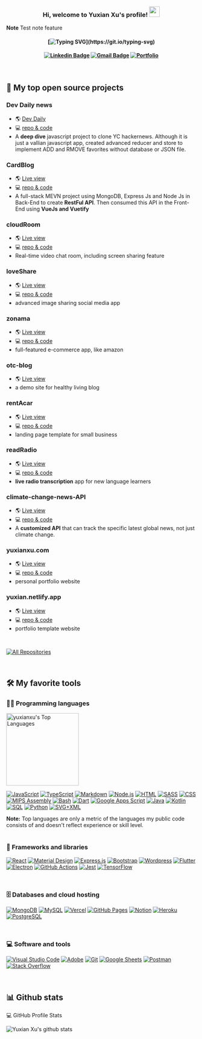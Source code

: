 <h3 align="center">
  Hi, welcome to Yuxian Xu's profile!
  <img src="https://media.giphy.com/media/hvRJCLFzcasrR4ia7z/giphy.gif" width="28">
</h3>

**Note**
Test note feature

<h4 align="center">
  
[![Typing SVG](https://readme-typing-svg.herokuapp.com?font=system-ui&color=%230a66c2&size=25&width=300&height=89&lines=Full+stack+engineer.+;Focus+on+project+deliverable.;Open+minded%2C+work+hard.;Getting+work+done!)](https://git.io/typing-svg)
  
</h4>

<h4 align="center">
  
[![Linkedin Badge](https://img.shields.io/badge/-yuxianxu-blue?style=flat-square&logo=Linkedin&logoColor=white&link=https://www.linkedin.com/in/yuxianxu)](https://www.linkedin.com/in/yuxianxu) 
[![Gmail Badge](https://img.shields.io/badge/-yuxian.xu@gmail.com-c14438?style=flat-square&logo=Gmail&logoColor=white&link=mailto:yuxian.xu@gmail.com)](mailto:yuxian.xu@gmail.com)
[![Portfolio](https://img.shields.io/website?up_message=portfolio&url=https%3A%2F%2Fyuxianxu.com)](https://yuxianxu.com)
  
</h4>
<br/>


## 📘 My top open source projects

<!-- Repo info cards - https://github.com/anuraghazra/github-readme-stats -->
<!-- Small repo cards (fork) - https://github.com/yuxianxu/github-readme-stats -->
<p align="left">   
  
  ### Dev Daily news
  - 🌎 [Dev Daily](https://dev-daily.herokuapp.com)
  - 💻 [repo & code](https://github.com/yuxianxu/devNews-hacknews-clone)
  - A **deep dive** javascript project to clone YC hackernews. Although it is just a vallian javascript app, created advanced reducer and store to implement ADD and RMOVE favorites without database or JSON file.
  
  ### CardBlog
  - 🌎 [Live view](https://cardblog.herokuapp.com)
  - 💻 [repo & code](https://github.com/yuxianxu/vue_rest_api_MEVN_CardBlog)
  - A full-stack MEVN project using MongoDB, Express Js and Node Js in Back-End to create **RestFul API**. Then consumed this API in the Front-End using **VueJs and Vuetify**
  
  ### cloudRoom
  - 🌎 [Live view](https://cloudroom.netlify.app)
  - 💻 [repo & code](https://github.com/yuxianxu/live-video-meeting-room)
  - Real-time video chat room, including screen sharing feature
  
  ### loveShare 
  - 🌎 [Live view](https://loveshare.netlify.app)     
  - 💻 [repo & code](https://github.com/yuxianxu/social-image-sharing) 
  - advanced image sharing social media app
  
  ### zonama
  - 🌎 [Live view](https://zonama.vercel.app)     
  - 💻 [repo & code](https://github.com/yuxianxu/zonama-ecommerce-Nextjs-MUI) 
  - full-featured e-commerce app, like amazon  
  
  ### otc-blog
  - 🌎 [Live view](https://otc-blog.vercel.app)     
  - a demo site for healthy living blog
  
  ### rentAcar
  - 🌎 [Live view](https://car-rent.vercel.app)     
  - 💻 [repo & code](https://github.com/yuxianxu/rentAcar-landing-page-typescript-tailwind) 
  - landing page template for small business
  
  ### readRadio
  - 🌎 [Live view](https://readradio.herokuapp.com)     
  - 💻 [repo & code](https://github.com/yuxianxu/readradio-react-nodejs) 
  - **live radio transcription** app for new language learners
  
  ### climate-change-news-API
  - 🌎 [Live view](https://rapidapi.com/yuxianxu-2YL6x61fpUR/api/climate-change-news94/)     
  - 💻 [repo & code](https://github.com/yuxianxu/climate-change-news-api) 
  - A **customized API** that can track the specific latest global news, not just climate change.
  
  ### yuxianxu.com
  - 🌎 [Live view](https://yuxianxu.com)     
  - 💻 [repo & code](https://github.com/yuxianxu/portfolio-hugo-yuxian) 
  - personal portfolio website
  
  ### yuxian.netlify.app
  - 🌎 [Live view](https://yuxian.netlify.app)     
  - 💻 [repo & code](https://github.com/yuxianxu/portfolio_website_Nextjs_Yuxian_Xu) 
  - portfolio template website

</p>
<br/>

<p align="left">
  <a href="https://github.com/yuxianxu?tab=repositories&sort=stargazers"><img alt="All Repositories" title="All Repositories" src="https://custom-icon-badges.herokuapp.com/badge/-All%20Repos-2962FF?style=for-the-badge&logoColor=white&logo=repo"/></a>
</p>

<br/>

<!-- Some badges are from https://github.com/Ileriayo/markdown-badges -->

## 🛠️ My favorite tools

### 👨‍💻 Programming languages

  <a href="https://github.com/anuraghazra/github-readme-stats"><img alt="yuxianxu's Top Languages" src="https://github-readme-stats.vercel.app/api/top-langs/?username=yuxianxu&langs_count=8&layout=compact&theme=react&hide_border=true&bg_color=1F222E&title_color=F85D7F&icon_color=F8D866&hide=Jupyter%20Notebook" height="192px"/></a>

  
</p>


<!-- https://github.com/ashutosh00710/github-readme-activity-graph -->

<p>
    <a href="#"><img alt="JavaScript" src="https://img.shields.io/badge/JavaScript-F7DF1E.svg?logo=javascript&logoColor=black"></a>
    <a href="#"><img alt="TypeScript" src="https://img.shields.io/badge/TypeScript-007ACC.svg?logo=typescript&logoColor=white"></a>
    <a href="#"><img alt="Markdown" src="https://img.shields.io/badge/Markdown-000000.svg?logo=markdown&logoColor=white"></a>
    <a href="#"><img alt="Node.js" src="https://img.shields.io/badge/Node.js-43853D.svg?logo=node.js&logoColor=white"></a>
    <a href="#"><img alt="HTML" src="https://img.shields.io/badge/HTML-E34F26.svg?logo=html5&logoColor=white"></a>
    <a href="#"><img alt="SASS" src="https://img.shields.io/badge/Sass-hotpink.svg?logo=SASS&logoColor=white"></a>
    <a href="#"><img alt="CSS" src="https://img.shields.io/badge/CSS-1572B6.svg?logo=css3&logoColor=white"></a>
    <a href="#"><img alt="MIPS Assembly" src="https://custom-icon-badges.herokuapp.com/badge/Assembly-525252.svg?logo=asm-hex&logoColor=white"></a>
    <a href="#"><img alt="Bash" src="https://img.shields.io/badge/Bash-121011.svg?logo=gnu-bash&logoColor=white"></a>     
    <a href="#"><img alt="Dart" src="https://img.shields.io/badge/Dart-15A6C4.svg?logo=dart&logoColor=white"></a>
    <a href="#"><img alt="Google Apps Script" src="https://custom-icon-badges.herokuapp.com/badge/Google%20Apps%20Script-02569B.svg?logo=color-swatch&logoColor=white"></a>
    <a href="#"><img alt="Java" src="https://img.shields.io/badge/Java-007396.svg?logo=java&logoColor=white"></a>
    <a href="#"><img alt="Kotlin" src="https://img.shields.io/badge/Kotlin-0095D5.svg?logo=Kotlin&logoColor=white"></a>
    <a href="#"><img alt="SQL" src="https://custom-icon-badges.herokuapp.com/badge/SQL-025E8C.svg?logo=database&logoColor=white"></a>
    <a href="#"><img alt="Python" src="https://img.shields.io/badge/Python-14354C.svg?logo=python&logoColor=white"></a>
    <a href="#"><img alt="SVG+XML" src="https://img.shields.io/badge/SVG%2BXML-e0982c.svg?logo=svg&logoColor=white"></a>
</p>
<b>Note:</b> Top languages are only a metric of the languages my public code consists of and doesn't reflect experience or skill level.

<br/>
<br/>

### 🧰 Frameworks and libraries

<p>
    <a href="#"><img alt="React" src="https://img.shields.io/badge/React-20232a.svg?logo=react&logoColor=%2361DAFB"></a>
    <a href="#"><img alt="Material Design" src="https://img.shields.io/badge/Material%20Design-0081CB.svg?logo=material-design&logoColor=white"></a>
    <a href="#"><img alt="Express.js" src="https://img.shields.io/badge/Express.js-404d59.svg?logo=express&logoColor=white"></a>
    <a href="#"><img alt="Bootstrap" src="https://img.shields.io/badge/Bootstrap-7952B3.svg?logo=bootstrap&logoColor=white"></a>
    <a href="#"><img alt="Wordpress" src="https://img.shields.io/badge/Wordpress-21759B?logo=wordpress&logoColor=white"></a>
    <a href="#"><img alt="Flutter" src="https://img.shields.io/badge/Flutter-02569B.svg?logo=flutter&logoColor=white"></a>
    <a href="#"><img alt="Electron" src="https://img.shields.io/badge/Electron-20232e.svg?logo=electron&logoColor=white"></a>
    <a href="#"><img alt="GitHub Actions" src="https://img.shields.io/badge/GitHub%20Actions-2671E5.svg?logo=github%20actions&logoColor=white"></a>
    <a href="#"><img alt="Jest" src="https://img.shields.io/badge/Jest-C21325.svg?logo=jest&logoColor=white"></a>
    <a href="#"><img alt="TensorFlow" src="https://img.shields.io/badge/TensorFlow-FF6F00.svg?logo=TensorFlow&logoColor=white"></a>
</p>

<br/>

### 🗄️ Databases and cloud hosting

<p>
    <a href="#"><img alt="MongoDB" src ="https://img.shields.io/badge/MongoDB-4ea94b.svg?logo=mongodb&logoColor=white"></a>
    <a href="#"><img alt="MySQL" src="https://img.shields.io/badge/MySQL-00f.svg?logo=mysql&logoColor=white"></a>
    <a href="#"><img alt="Vercel" src="https://img.shields.io/badge/Vercel-000000.svg?logo=vercel&logoColor=white"></a>
    <a href="#"><img alt="GitHub Pages" src="https://img.shields.io/badge/GitHub%20Pages-327FC7.svg?logo=github&logoColor=white"></a>
    <a href="#"><img alt="Notion" src="https://img.shields.io/badge/Notion-010101.svg?logo=notion&logoColor=white"></a>
    <a href="#"><img alt="Heroku" src="https://img.shields.io/badge/Heroku-430098.svg?logo=heroku&logoColor=white"></a>
    <a href="#"><img alt="PostgreSQL" src ="https://img.shields.io/badge/PostgreSQL-316192.svg?logo=postgresql&logoColor=white"></a>
</p>


<br/>

### 💻 Software and tools

<p>
    <a href="#"><img alt="Visual Studio Code" src="https://img.shields.io/badge/Visual%20Studio%20Code-0078d7.svg?logo=visual-studio-code&logoColor=white"></a>
    <a href="#"><img alt="Adobe" src="https://img.shields.io/badge/Adobe-FF0000.svg?logo=adobe&logoColor=white"></a>
    <a href="#"><img alt="Git" src="https://img.shields.io/badge/Git-F05033.svg?logo=git&logoColor=white"></a>
    <a href="#"><img alt="Google Sheets" src="https://img.shields.io/badge/Google%20Sheets-34A853.svg?logo=google%20sheets&logoColor=white"></a>
    <a href="#"><img alt="Postman" src="https://img.shields.io/badge/Postman-FF6C37?logo=postman&logoColor=white"></a>
    <a href="#"><img alt="Stack Overflow" src="https://img.shields.io/badge/-Stack%20Overflow-FE7A16?logo=stack-overflow&logoColor=white"></a>
</p>

<br/>

## 📊 Github stats

<!-- https://github.com/anuraghazra/github-readme-stats -->
<p> 
  <summary>💻 GitHub Profile Stats</summary>
  
![Yuxian Xu's github stats](https://github-readme-stats.vercel.app/api?username=yuxianxu&show_icons=true&theme=dracula)
  
   
  <br/>
